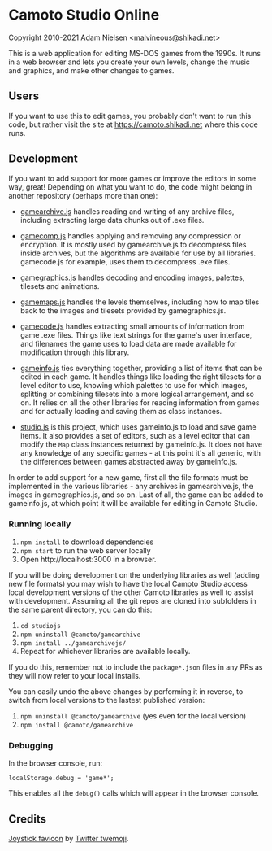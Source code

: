 # Camoto Studio Online
Copyright 2010-2021 Adam Nielsen <<malvineous@shikadi.net>>  

This is a web application for editing MS-DOS games from the 1990s.  It runs in
a web browser and lets you create your own levels, change the music and
graphics, and make other changes to games.

## Users

If you want to use this to edit games, you probably don't want to run this code,
but rather visit the site at https://camoto.shikadi.net where this code runs.

## Development

If you want to add support for more games or improve the editors in some way,
great!  Depending on what you want to do, the code might belong in another
repository (perhaps more than one):

 - [gamearchive.js](https://github.com/camoto-project/gamearchivejs)
   handles reading and writing of any archive files, including extracting large
   data chunks out of .exe files.

 - [gamecomp.js](https://github.com/camoto-project/gamecompjs) handles applying
   and removing any compression or encryption.  It is mostly used by
   gamearchive.js to decompress files inside archives, but the algorithms are
   available for use by all libraries.  gamecode.js for example, uses them to
   decompress .exe files.

 - [gamegraphics.js](https://github.com/camoto-project/gamegraphicsjs)
   handles decoding and encoding images, palettes, tilesets and animations.

 - [gamemaps.js](https://github.com/camoto-project/gamegraphicsjs)
   handles the levels themselves, including how to map tiles back to the images
   and tilesets provided by gamegraphics.js.

 - [gamecode.js](https://github.com/camoto-project/gamecodejs)
   handles extracting small amounts of information from game .exe files.
   Things like text strings for the game's user interface, and filenames the
   game uses to load data are made available for modification through this
   library.

 - [gameinfo.js](https://github.com/camoto-project/gameinfojs)
   ties everything together, providing a list of items that can be edited in
   each game.  It handles things like loading the right tilesets for a level
   editor to use, knowing which palettes to use for which images, splitting or
   combining tilesets into a more logical arrangement, and so on.  It relies on
   all the other libraries for reading information from games and for actually
   loading and saving them as class instances.

 - [studio.js](https://github.com/camoto-project/studiojs)
   is this project, which uses gameinfo.js to load and save game items.  It
   also provides a set of editors, such as a level editor that can modify the
   `Map` class instances returned by gameinfo.js.  It does not have any
   knowledge of any specific games - at this point it's all generic, with the
   differences between games abstracted away by gameinfo.js.

In order to add support for a new game, first all the file formats must be
implemented in the various libraries - any archives in gamearchive.js, the
images in gamegraphics.js, and so on.  Last of all, the game can be added to
gameinfo.js, at which point it will be available for editing in Camoto Studio.

### Running locally

  1. `npm install` to download dependencies
  2. `npm start` to run the web server locally
  3. Open http://localhost:3000 in a browser.

If you will be doing development on the underlying libraries as well (adding new
file formats) you may wish to have the local Camoto Studio access local
development versions of the other Camoto libraries as well to assist with
development.  Assuming all the git repos are cloned into subfolders in the
same parent directory, you can do this:

  1. `cd studiojs`
  2. `npm uninstall @camoto/gamearchive`
  3. `npm install ../gamearchivejs/`
  4. Repeat for whichever libraries are available locally.

If you do this, remember not to include the `package*.json` files in any PRs as
they will now refer to your local installs.

You can easily undo the above changes by performing it in reverse, to switch
from local versions to the lastest published version:

  1. `npm uninstall @camoto/gamearchive` (yes even for the local version)
  2. `npm install @camoto/gamearchive`

### Debugging

In the browser console, run:

    localStorage.debug = 'game*';

This enables all the `debug()` calls which will appear in the browser console.

## Credits

[Joystick favicon](https://commons.wikimedia.org/wiki/File:Twemoji2_1f579.svg)
by [Twitter twemoji](https://github.com/twitter/twemoji).
